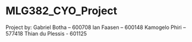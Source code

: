 # MLG382_CYO_Project
Project by: 
Gabriel Botha – 600708
Ian Faasen – 600148
Kamogelo Phiri – 577418
Thian du Plessis - 601125